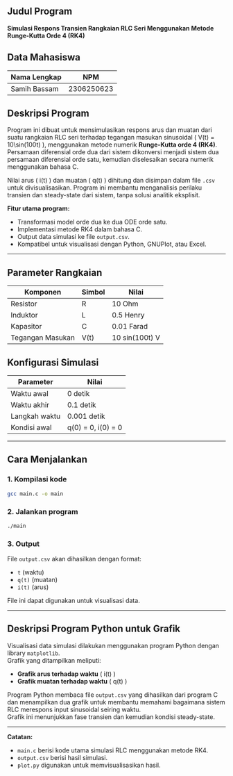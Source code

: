 
## Judul Program
**Simulasi Respons Transien Rangkaian RLC Seri Menggunakan Metode Runge-Kutta Orde 4 (RK4)**

## Data Mahasiswa
| Nama Lengkap  | NPM         |
|---------------|-------------|
| Samih Bassam  | 2306250623  |

## Deskripsi Program

Program ini dibuat untuk mensimulasikan respons arus dan muatan dari suatu rangkaian RLC seri terhadap tegangan masukan sinusoidal \( V(t) = 10\sin(100t) \), menggunakan metode numerik **Runge-Kutta orde 4 (RK4)**.  
Persamaan diferensial orde dua dari sistem dikonversi menjadi sistem dua persamaan diferensial orde satu, kemudian diselesaikan secara numerik menggunakan bahasa C.

Nilai arus \( i(t) \) dan muatan \( q(t) \) dihitung dan disimpan dalam file `.csv` untuk divisualisasikan. Program ini membantu menganalisis perilaku transien dan steady-state dari sistem, tanpa solusi analitik eksplisit.

**Fitur utama program:**
- Transformasi model orde dua ke dua ODE orde satu.
- Implementasi metode RK4 dalam bahasa C.
- Output data simulasi ke file `output.csv`.
- Kompatibel untuk visualisasi dengan Python, GNUPlot, atau Excel.

---

##  Parameter Rangkaian

| Komponen         | Simbol | Nilai           |
|------------------|--------|-----------------|
| Resistor         | R      | 10 Ohm          |
| Induktor         | L      | 0.5 Henry       |
| Kapasitor        | C      | 0.01 Farad      |
| Tegangan Masukan | V(t)   | 10 sin(100t) V  |

##  Konfigurasi Simulasi

| Parameter       | Nilai                 |
|----------------|-----------------------|
| Waktu awal     | 0 detik               |
| Waktu akhir    | 0.1 detik             |
| Langkah waktu  | 0.001 detik           |
| Kondisi awal   | q(0) = 0, i(0) = 0    |

---

##  Cara Menjalankan

### 1. Kompilasi kode
```bash
gcc main.c -o main
```

### 2. Jalankan program
```bash
./main
```

### 3. Output
File `output.csv` akan dihasilkan dengan format:
- `t` (waktu)
- `q(t)` (muatan)
- `i(t)` (arus)

File ini dapat digunakan untuk visualisasi data.

---

## Deskripsi Program Python untuk Grafik

Visualisasi data simulasi dilakukan menggunakan program Python dengan library `matplotlib`.  
Grafik yang ditampilkan meliputi:
- **Grafik arus terhadap waktu** \( i(t) \)
- **Grafik muatan terhadap waktu** \( q(t) \)

Program Python membaca file `output.csv` yang dihasilkan dari program C dan menampilkan dua grafik untuk membantu memahami bagaimana sistem RLC merespons input sinusoidal seiring waktu.  
Grafik ini menunjukkan fase transien dan kemudian kondisi steady-state.

---

**Catatan:**  
- `main.c` berisi kode utama simulasi RLC menggunakan metode RK4.  
- `output.csv` berisi hasil simulasi.  
- `plot.py` digunakan untuk memvisualisasikan hasil.  